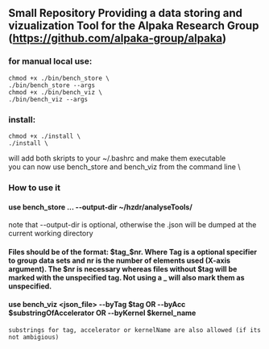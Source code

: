 ## Small Repository Providing a data storing and vizualization Tool for the Alpaka Research Group (https://github.com/alpaka-group/alpaka)
### for manual local use:
	chmod +x ./bin/bench_store \
	./bin/bench_store --args
	chmod +x ./bin/bench_viz \
	./bin/bench_viz --args
### install:
	chmod +x ./install \
	./install \
will add both skripts to your ~/.bashrc and make them executable \
you can now use bench_store and bench_viz from the command line \
### How to use it
#### use bench_store <dir1> ... <dirN> --output-dir ~/hzdr/analyseTools/
note that --output-dir is optional, otherwise the .json will be dumped at the current working directory
#### Files should be of the format: $tag_$nr. Where Tag is a optional specifier to group data sets and nr is the number of elements used (X-axis argument). The $nr is necessary whereas files without $tag will be marked with the unspecified tag. Not using a _ will also mark them as unspecified. 
#### use bench_viz <json_file> --byTag $tag OR --byAcc $substringOfAccelerator OR --byKernel $kernel_name
	substrings for tag, accelerator or kernelName are also allowed (if its not ambigious)
	 
